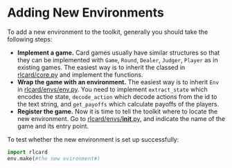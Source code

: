 # Adding New Environments
To add a new environment to the toolkit, generally you should take the following steps:
* **Implement a game.** Card games usually have similar structures so that they can be implemented with `Game`, `Round`, `Dealer`, `Judger`, `Player` as in existing games. The easiest way is to inherit the classed in [rlcard/core.py](rlcard/core.py) and implement the functions.
* **Wrap the game with an environment.** The easiest way is to inherit `Env` in [rlcard/envs/env.py](rlcard/env/env.py). You need to implement `extract_state` which encodes the state, `decode_action` which decode actions from the id to the text string, and `get_payoffs` which calculate payoffs of the players.
* **Register the game.** Now it is time to tell the toolkit where to locate the new environment. Go to [rlcard/envs/__init__.py](rlcard/envs/__init__.py), and indicate the name of the game and its entry point.

To test whether the new environment is set up successfully:
```python
import rlcard
env.make(#the new evironment#)
```
